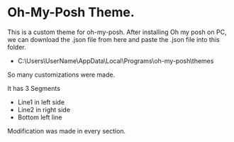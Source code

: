 # Oh-My-Posh Theme.
This is a custom theme for oh-my-posh.
After installing Oh my posh on PC,
we can download the .json file from here and paste the .json file into this folder.
- C:\Users\UserName\AppData\Local\Programs\oh-my-posh\themes

So many customizations were made.

It has 3 Segments
- Line1 in left side
- Line2 in right side
- Bottom left line

Modification was made in every section.
